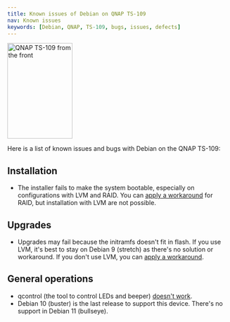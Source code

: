 ```yaml
---
title: Known issues of Debian on QNAP TS-109
nav: Known issues
keywords: [Debian, QNAP, TS-109, bugs, issues, defects]
---
```


<div class="right">
<img src = "../images/r_ts109_front.jpg" class="border" alt="QNAP TS-109 from the front" width="148" height="217" />
</div>

Here is a list of known issues and bugs with Debian on the QNAP TS-109:

## Installation

* The installer fails to make the system bootable, especially on
configurations with LVM and RAID.  You can [apply a
workaround](../troubleshooting/#bootable) for RAID, but installation
with LVM are not possible.

## Upgrades

* Upgrades may fail because the initramfs doesn't fit in flash.  If you
use LVM, it's best to stay on Debian 9 (stretch) as there's no solution
or workaround.  If you don't use LVM, you can [apply a workaround](../troubleshooting/#ramdisk).

## General operations

* qcontrol (the tool to control LEDs and beeper) [doesn't work](http://bugs.debian.org/933294).
* Debian 10 (buster) is the last release to support this device.  There's no support in Debian 11 (bullseye).

